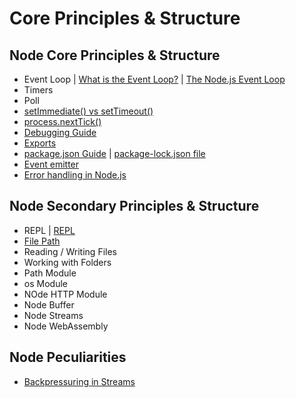 Core Principles & Structure
===============



Node Core Principles & Structure
--------------------

* Event Loop | [What is the Event Loop?](https://nodejs.org/en/docs/guides/event-loop-timers-and-nexttick/) | [The Node.js Event Loop
](https://nodejs.dev/learn/the-nodejs-event-loop)
* Timers
* Poll
* [setImmediate() vs setTimeout()](https://nodejs.org/en/docs/guides/event-loop-timers-and-nexttick/#setimmediate-vs-settimeout)
* [process.nextTick()](https://nodejs.org/en/docs/guides/event-loop-timers-and-nexttick/#setimmediate-vs-settimeout)
* [Debugging Guide](https://github.com/pirple/The-NodeJS-Master-Class.git)
* [Exports](https://nodejs.dev/learn/expose-functionality-from-a-nodejs-file-using-exports)
* [package.json Guide](https://nodejs.dev/learn/the-package-json-guide) | [package-lock.json file](https://nodejs.dev/learn/the-package-lock-json-file)
* [Event emitter](https://nodejs.dev/learn/the-nodejs-event-emitter)
* [Error handling in Node.js](https://nodejs.dev/learn/error-handling-in-nodejs)

Node Secondary Principles & Structure
-------------------------

* REPL | [REPL](https://nodejs.org/api/repl.html#repl_repl)
* [File Path](https://nodejs.dev/learn/nodejs-file-paths)
* Reading / Writing Files
* Working with Folders
* Path Module
* os Module
* NOde HTTP Module
* Node Buffer
* Node Streams
* Node WebAssembly

Node Peculiarities
-------------------

* [Backpressuring in Streams](https://nodejs.org/es/docs/guides/backpressuring-in-streams/)